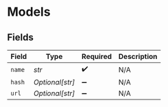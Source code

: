 # Models


## Fields

| Field              | Type               | Required           | Description        |
| ------------------ | ------------------ | ------------------ | ------------------ |
| `name`             | *str*              | :heavy_check_mark: | N/A                |
| `hash`             | *Optional[str]*    | :heavy_minus_sign: | N/A                |
| `url`              | *Optional[str]*    | :heavy_minus_sign: | N/A                |